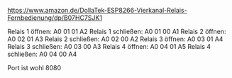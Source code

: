 https://www.amazon.de/DollaTek-ESP8266-Vierkanal-Relais-Fernbedienung/dp/B07HC7SJK1

Relais 1 öffnen: A0 01 01 A2
Relais 1 schließen: A0 01 00 A1
Relais 2 öffnen: A0 02 01 A3
Relais 2 schließen: A0 02 00 A2
Relais 3 öffnen: A0 03 01 A4
Relais 3 schließen: A0 03 00 A3
Relais 4 öffnen: A0 04 01 A5
Relais 4 schließen: A0 04 00 A4

Port ist wohl 8080 
